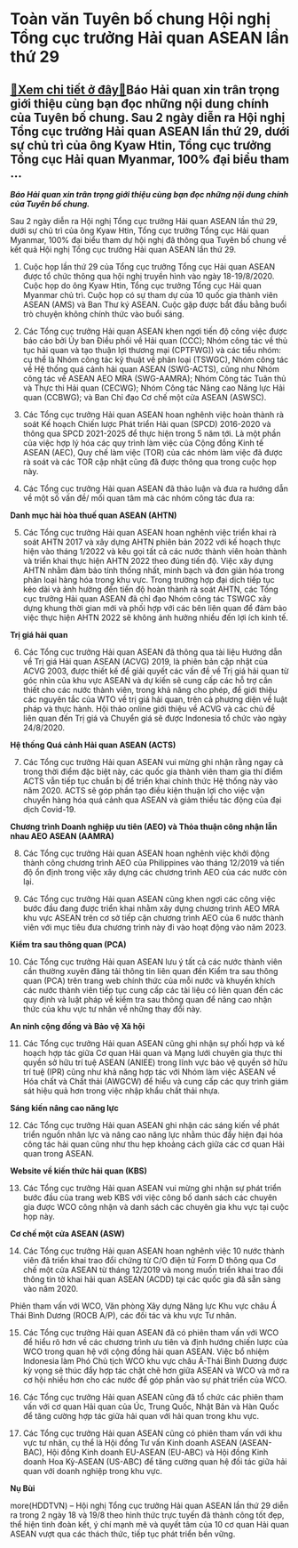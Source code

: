 Toàn văn Tuyên bố chung Hội nghị Tổng cục trưởng Hải quan ASEAN lần thứ 29
==========================================================================

[:gift:Xem chi tiết ở đây:gift:](https://hddtvn.com/toan-van-tuyen-bo-chung-hoi-nghi-tong-cuc-truong-hai-quan-asean-lan-thu-29/)Báo Hải quan xin trân trọng giới thiệu cùng bạn đọc những nội dung chính của Tuyên bố chung. Sau 2 ngày diễn ra Hội nghị Tổng cục trưởng Hải quan ASEAN lần thứ 29, dưới sự chủ trì của ông Kyaw Htin, Tổng cục trưởng Tổng cục Hải quan Myanmar, 100% đại biểu tham …
----------------------------------------------------------------------------------------------------------------------------------------------------------------------------------------------------------------------------------------------------------------------



***Báo Hải quan xin trân trọng giới thiệu cùng bạn đọc những nội dung chính của Tuyên bố chung.***


Sau 2 ngày diễn ra Hội nghị Tổng cục trưởng Hải quan ASEAN lần thứ 29, dưới sự chủ trì của ông Kyaw Htin, Tổng cục trưởng Tổng cục Hải quan Myanmar, 100% đại biểu tham dự hội nghị đã thông qua Tuyên bố chung về kết quả Hội nghị Tổng cục trưởng Hải quan ASEAN lần thứ 29.


1. Cuộc họp lần thứ 29 của Tổng cục trưởng Tổng cục Hải quan ASEAN được tổ chức thông qua hội nghị truyền hình vào ngày 18-19/8/2020. Cuộc họp do ông Kyaw Htin, Tổng cục trưởng Tổng cục Hải quan Myanmar chủ trì. Cuộc họp có sự tham dự của 10 quốc gia thành viên ASEAN (AMS) và Ban Thư ký ASEAN. Cuộc gặp được bắt đầu bằng buổi trò chuyện không chính thức vào buổi sáng.


2. Các Tổng cục trưởng Hải quan ASEAN khen ngợi tiến độ công việc được báo cáo bởi Ủy ban Điều phối về Hải quan (CCC); Nhóm công tác về thủ tục hải quan và tạo thuận lợi thương mại (CPTFWG)) và các tiểu nhóm: cụ thể là Nhóm công tác kỹ thuật về phân loại (TSWGC), Nhóm công tác về Hệ thống quá cảnh hải quan ASEAN (SWG-ACTS), cũng như Nhóm công tác về ASEAN AEO MRA (SWG-AAMRA); Nhóm Công tác Tuân thủ và Thực thi Hải quan (CECWG); Nhóm Công tác Nâng cao Năng lực Hải quan (CCBWG); và Ban Chỉ đạo Cơ chế một cửa ASEAN (ASWSC).


3. Các Tổng cục trưởng Hải quan ASEAN hoan nghênh việc hoàn thành rà soát Kế hoạch Chiến lược Phát triển Hải quan (SPCD) 2016-2020 và thông qua SPCD 2021-2025 để thực hiện trong 5 năm tới. Là một phần của việc hợp lý hóa các quy trình làm việc của Cộng đồng Kinh tế ASEAN (AEC), Quy chế làm việc (TOR) của các nhóm làm việc đã được rà soát và các TOR cập nhật cũng đã được thông qua trong cuộc họp này.


4. Các Tổng cục trưởng Hải quan ASEAN đã thảo luận và đưa ra hướng dẫn về một số vấn đề/ mối quan tâm mà các nhóm công tác đưa ra:


**Danh mục hài hòa thuế quan ASEAN (AHTN)**


5. Các Tổng cục trưởng Hải quan ASEAN hoan nghênh việc triển khai rà soát AHTN 2017 và xây dựng AHTN phiên bản 2022 với kế hoạch thực hiện vào tháng 1/2022 và kêu gọi tất cả các nước thành viên hoàn thành và triển khai thực hiện AHTN 2022 theo đúng tiến độ. Việc xây dựng AHTN nhằm đảm bảo tính thống nhất, minh bạch và đơn giản hóa trong phân loại hàng hóa trong khu vực. Trong trường hợp đại dịch tiếp tục kéo dài và ảnh hưởng đến tiến độ hoàn thành rà soát AHTN, các Tổng cục trưởng Hải quan ASEAN đã chỉ đạo Nhóm công tác TSWGC xây dựng khung thời gian mới và phối hợp với các bên liên quan để đảm bảo việc thực hiện AHTN 2022 sẽ không ảnh hưởng nhiều đến lợi ích kinh tế.


**Trị giá hải quan**


6. Các Tổng cục trưởng Hải quan ASEAN đã thông qua tài liệu Hướng dẫn về Trị giá Hải quan ASEAN (ACVG) 2019, là phiên bản cập nhật của ACVG 2003, được thiết kế để giải quyết các vấn đề về Trị giá hải quan từ góc nhìn của khu vực ASEAN và dự kiến ​sẽ cung cấp các hỗ trợ cần thiết cho các nước thành viên, trong khả năng cho phép, để giới thiệu các nguyên tắc của WTO về trị giá hải quan, trên cả phương diện về luật pháp và thực hành. Hội thảo online giới thiệu về ACVG và các chủ đề liên quan đến Trị giá và Chuyển giá sẽ được Indonesia tổ chức vào ngày 24/8/2020.


**Hệ thống Quá cảnh Hải quan ASEAN (ACTS)**


7. Các Tổng cục trưởng Hải quan ASEAN vui mừng ghi nhận rằng ngay cả trong thời điểm đặc biệt này, các quốc gia thành viên tham gia thí điểm ACTS vẫn tiếp tục chuẩn bị để triển khai chính thức Hệ thống này vào năm 2020. ACTS sẽ góp phần tạo điều kiện thuận lợi cho việc vận chuyển hàng hóa quá cảnh qua ASEAN và giảm thiểu tác động của đại dịch Covid-19.


**Chương trình Doanh nghiệp ưu tiên (AEO) và Thỏa thuận công nhận lẫn nhau AEO ASEAN (AAMRA)**


8. Các Tổng cục trưởng Hải quan ASEAN hoan nghênh việc khởi động thành công chương trình AEO của Philippines vào tháng 12/2019 và tiến độ ổn định trong việc xây dựng các chương trình AEO của các nước còn lại.


9. Các Tổng cục trưởng Hải quan ASEAN cũng khen ngợi các công việc bước đầu đang được triển khai nhằm xây dựng chương trình AEO MRA khu vực ASEAN trên cơ sở tiếp cận chương trình AEO của 6 nước thành viên với mục tiêu đưa chương trình này đi vào hoạt động vào năm 2023.


**Kiểm tra sau thông quan (PCA)**


10. Các Tổng cục trưởng Hải quan ASEAN lưu ý tất cả các nước thành viên cần thường xuyên đăng tải thông tin liên quan đến Kiểm tra sau thông quan (PCA) trên trang web chính thức của mỗi nước và khuyến khích các nước thành viên tiếp tục cung cấp các tài liệu có liên quan đến các quy định và luật pháp về kiểm tra sau thông quan để nâng cao nhận thức của khu vực tư nhân về những thay đổi này.


**An ninh cộng đồng và Bảo vệ Xã hội**


11. Các Tổng cục trưởng Hải quan ASEAN cũng ghi nhận sự phối hợp và kế hoạch hợp tác giữa Cơ quan Hải quan và Mạng lưới chuyên gia thực thi quyền sở hữu trí tuệ ASEAN (ANIEE) trong lĩnh vực bảo vệ quyền sở hữu trí tuệ (IPR) cũng như khả năng hợp tác với Nhóm làm việc ASEAN về Hóa chất và Chất thải (AWGCW) để hiểu và cung cấp các quy trình giám sát hiệu quả hơn trong việc nhập khẩu chất thải nhựa.


**Sáng kiến ​​nâng cao năng lực**


12. Các Tổng cục trưởng Hải quan ASEAN ghi nhận các sáng kiến về ​​phát triển nguồn nhân lực và nâng cao năng lực nhằm thúc đẩy hiện đại hóa công tác hải quan cũng như thu hẹp khoảng cách giữa các cơ quan Hải quan trong ASEAN.


**Website về kiến thức hải quan (KBS)**


13. Các Tổng cục trưởng Hải quan ASEAN vui mừng ghi nhận sự phát triển bước đầu của trang web KBS với việc công bố danh sách các chuyên gia được WCO công nhận và danh sách các chuyên gia khu vực tại cuộc họp này.


**Cơ chế một cửa ASEAN (ASW)**


14. Các Tổng cục trưởng Hải quan ASEAN hoan nghênh việc 10 nước thành viên đã triển khai trao đổi chứng từ C/O điện tử Form D thông qua Cơ chế một cửa ASEAN từ tháng 12/2019 và mong muốn triển khai trao đổi thông tin tờ khai hải quan ASEAN (ACDD) tại các quốc gia đã sẵn sàng vào năm 2020.


Phiên tham vấn với WCO, Văn phòng Xây dựng Năng lực Khu vực châu Á Thái Bình Dương (ROCB A/P), các đối tác và khu vực Tư nhân.


15. Các Tổng cục trưởng Hải quan ASEAN đã có phiên tham vấn với WCO để hiểu rõ hơn về các chương trình ưu tiên và định hướng chiến lược của WCO trong quan hệ với cộng đồng hải quan ASEAN. Việc bổ nhiệm Indonesia làm Phó Chủ tịch WCO khu vực châu Á-Thái Bình Dương được kỳ vọng sẽ thúc đẩy hợp tác chặt chẽ hơn giữa ASEAN và WCO và mở ra cơ hội nhiều hơn cho các nước để góp phần vào sự phát triển của WCO.


16. Các Tổng cục trưởng Hải quan ASEAN cũng đã tổ chức các phiên tham vấn với cơ quan Hải quan của Úc, Trung Quốc, Nhật Bản và Hàn Quốc để tăng cường hợp tác giữa hải quan với hải quan trong khu vực.


17. Các Tổng cục trưởng Hải quan ASEAN cũng có phiên tham vấn với khu vực tư nhân, cụ thể là Hội đồng Tư vấn Kinh doanh ASEAN (ASEAN-BAC), Hội đồng Kinh doanh EU-ASEAN (EU-ABC) và Hội đồng Kinh doanh Hoa Kỳ-ASEAN (US-ABC) để tăng cường quan hệ đối tác giữa hải quan với doanh nghiệp trong khu vực.




**Nụ Bùi**



more(HDDTVN) – Hội nghị Tổng cục trưởng Hải quan ASEAN lần thứ 29 diễn ra trong 2 ngày 18 và 19/8 theo hình thức trực tuyến đã thành công tốt đẹp, thể hiện tình đoàn kết, ý chí mạnh mẽ và quyết tâm của 10 cơ quan Hải quan ASEAN vượt qua các thách thức, tiếp tục phát triển bền vững.

